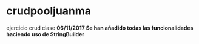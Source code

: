 # crudpooljuanma
ejercicio crud clase
**06/11/2017 Se han añadido todas las funcionalidades haciendo uso de StringBuilder**